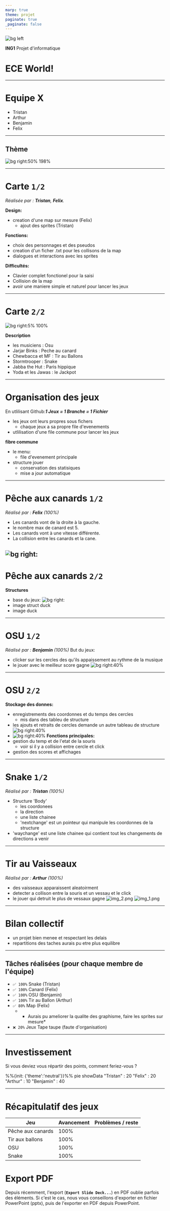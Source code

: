```yaml
---
marp: true
theme: projet
paginate: true
_paginate: false
---
```


<script type="module">
  import mermaid from 'https://cdn.jsdelivr.net/npm/mermaid@10/dist/mermaid.esm.min.mjs';
    mermaid.initialize({ 
        startOnLoad: true,
        theme: 'base',
    });
</script>

<!--
# Style lead only for this slide
_class: lead
_footer: Algorithmique Avancée et Bibliothèque Graphique - 2022-2023
-->

![bg left](images/fond_ece.png)

**ING1** Projet d'informatique


# ECE World!

---

# Equipe X

- Tristan
- Arthur 
- Benjamin
- Felix

---

## Thème

![bg right:50% 198%](images/Star_Wars_Logo.svg.png)

---

# Carte `1/2`

*Réalisée par : **Tristan**, **Felix**.*

**Design:**
- creation d'une map sur mesure (Felix)
  - ajout des sprites (Tristan)

**Fonctions:**
- choix des personnages et des pseudos
- creation d'un ficher .txt pour les collisons de la map
- dialogues et interactions avec les sprites

**Difficultés:**
- Clavier complet fonctionel pour la saisi
- Collision de la map
- avoir une maniere simple et naturel pour lancer les jeux

---

# Carte `2/2`

![bg right:5% 100%](images/mapv2.png)

**Description**
- les musiciens : Osu
- Jarjar Binks : Peche au canard
- Chewbacca et MF : Tir au Ballons
- Stormtrooper : Snake
- Jabba the Hut : Paris hippique
- Yoda et les Jawas : le Jackpot

---

# Organisation des jeux
En utlilisant Github:***1 Jeux = 1 Branche = 1 Fichier***
- les jeux ont leurs propres sous fichers 
  - chaque jeux a sa propre file d'evenements 
- utlilisation d'une file commune pour lancer les jeux 

**fibre commune**
- le menu:
  - file d'evenement principale
- structure jouer
  - conservation des statisiques 
  - mise a jour automatique
---

# Pêche aux canards `1/2`

*Réalisé par : **Felix** (100%)*

- Les canards vont de la droite à la gauche.
- le nombre max de canard est 5.
- Les canards vont à une vitesse différente.
- La collision entre les canards et la cane.

![bg right:](images/pixelwater.png)
---

# Pêche aux canards `2/2`

**Structures**

- base du jeux:
![bg right:](images/structgame.png)
- image struct duck
- image duck
---

# OSU `1/2`

*Réalisé par : **Benjamin** (100%)*
But du jeux:
- clicker sur les cercles des qu'ils appaissement au rythme de la musique
- le jouer avec le meilleur score gagne
  ![bg right:40%](images/img_3.png)
---

# OSU `2/2`

**Stockage des donnes:**
- enregistrements des coordonnes et du temps des cercles
  - mis dans des tableu de structure
- les ajouts et retraits de cercles demande un autre tableau de structure
  ![bg right:40%](images/img.png)
- ![bg right:40%](images/img_2.png)
**Fonctions principales:**
- gestion du temp et de l'etat de la souris
  - voir si il y a collision entre cercle et click
- gestion des scores et affichages
---

# Snake `1/2`
*Réalisé par : **Tristan** (100%)*

- Structure 'Body'
  - les coordonees
  - la direction
  - une liste chainee
  - 'nextchange' est un pointeur qui manipule les coordonnes de la structure
- 'waychange' est une liste chainee qui contient tout les changements de directions a venir

---
# Tir au Vaisseaux
*Réalisé par : **Arthur** (100%)*

- des vaisseaux apparaissent aleatoirment
- detecter a collison entre la souris et un vessau et le click
- le jouer qui detruit le plus de vessaux gagne
![img_2.png](img_2.png)
![img_1.png](img_1.png)
---

# Bilan collectif

- un projet bien menee et respectant les delais
- repartitions des taches aurais pu etre plus equilibre

---

## Tâches réalisées (pour chaque membre de l'équipe)

- `✅ 100%` Snake (Tristan)
- `✅ 100%` Canard (Felix)
- `✅ 100%` OSU (Benjamin)
- `✅ 100%` Tir au Ballon (Arthur)
- `✅ 80%` Map (Felix)
    - * Aurais pu ameliorer la qualite des graphisme, faire les sprites sur mesure*
- `❌ 20%` Jeux Tape taupe (faute d'organisation)

---

# Investissement

Si vous deviez vous répartir des points, comment feriez-vous ?

<div class="mermaid">
%%{init: {'theme':'neutral'}}%%
pie showData
    "Tristan" : 20
    "Felix" : 20
    "Arthur" : 10
    "Benjamin" : 40
</div>

---

# Récapitulatif des jeux

| Jeu               | Avancement | Problèmes / reste                                                                                                       |
|-------------------|------------|-------------------------------------------------------------------------------------------------------------------------|
| Pêche aux canards | 100%       |                                                                                                                         |
| Tir aux ballons   | 100%       |                                                                                                                         |
| OSU               | 100%       |
| Snake             | 100%       |


# Export PDF

Depuis récemment, l'export (**`Export Slide Deck...`**) en PDF oublie parfois des éléments. 
Si c'est le cas, nous vous conseillons d'exporter en fichier PowerPoint (pptx), puis de l'exporter en PDF depuis PowerPoint.